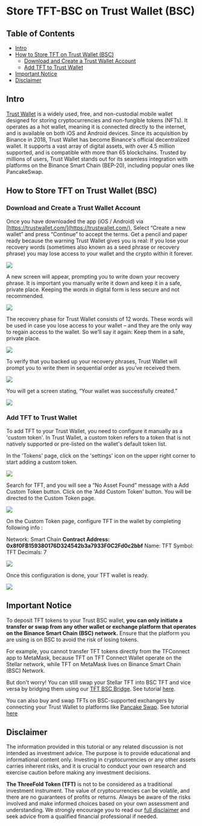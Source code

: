 <h1> Store TFT-BSC on Trust Wallet (BSC) </h1>

<H2>Table of Contents</h2>

- [Intro](#intro)
- [How to Store TFT on Trust Wallet (BSC)](#how-to-store-tft-on-trust-wallet-bsc)
  - [Download and Create a Trust Wallet Account](#download-and-create-a-trust-wallet-account)
  - [Add TFT to Trust Wallet](#add-tft-to-trust-wallet)
- [Important Notice](#important-notice)
- [Disclaimer](#disclaimer)

## Intro

[Trust Wallet](https://trustwallet.com/) is a widely used, free, and non-custodial mobile wallet designed for storing cryptocurrencies and non-fungible tokens (NFTs). It operates as a hot wallet, meaning it is connected directly to the internet, and is available on both iOS and Android devices. Since its acquisition by Binance in 2018, Trust Wallet has become Binance's official decentralized wallet. It supports a vast array of digital assets, with over 4.5 million supported, and is compatible with more than 65 blockchains. Trusted by millions of users, Trust Wallet stands out for its seamless integration with platforms on the Binance Smart Chain (BEP-20), including popular ones like PancakeSwap.

## How to Store TFT on Trust Wallet (BSC)

### Download and Create a Trust Wallet Account

Once you have downloaded the app (iOS / Android) via [https://trustwallet.com/](https://trustwallet.com/), Select “Create a new wallet” and press “Continue” to accept the terms. Get a pencil and paper ready because the warning Trust Wallet gives you is real: If you lose your recovery words (sometimes also known as a seed phrase or recovery phrase) you may lose access to your wallet and the crypto within it forever.

![](./img/trust_create.png)

A new screen will appear, prompting you to write down your recovery phrase. It is important you manually write it down and keep it in a safe, private place. Keeping the words in digital form is less secure and not recommended.

![](./img/trust_backup.png)

The recovery phase for Trust Wallet consists of 12 words. These words will be used in case you lose access to your wallet – and they are the only way to regain access to the wallet. So we’ll say it again: Keep them in a safe, private place.

![](./img/trust_recover.png)

To verify that you backed up your recovery phrases, Trust Wallet will prompt you to write them in sequential order as you’ve received them.

![](./img/trust_verify.png)

You will get a screen stating, “Your wallet was successfully created.”

![](./img/trust_created.png)

### Add TFT to Trust Wallet
 
To add TFT to your Trust Wallet, you need to configure it manually as a 'custom token'. In Trust Wallet, a custom token refers to a token that is not natively supported or pre-listed on the wallet's default token list. 

In the 'Tokens' page, click on the 'settings' icon on the upper right corner to start adding a custom token.

![](./img/threefold__trustwallet_overview.jpg)

Search for TFT, and you will see a “No Asset Found” message with a Add Custom Token button. Click on the 'Add Custom Token' button. You will be directed to the Custom Token page.

![](./img/trust_notfound.png)

On the Custom Token page, configure TFT in the wallet by completing following info :

Network: Smart Chain
**Contract Address: 0x8f0FB159380176D324542b3a7933F0C2Fd0c2bbf**
Name: TFT
Symbol: TFT
Decimals: 7

![](./img/threefold__trustwallet_tft_config.jpg)

Once this configuration is done, your TFT wallet is ready.

![](./img/threefold__trustwallet_tft_added.jpg)

## Important Notice

To deposit TFT tokens to your Trust BSC wallet, **you can only initiate a transfer or swap from any other wallet or exchange platform that operates on the Binance Smart Chain (BSC) network.** Ensure that the platform you are using is on BSC to avoid the risk of losing tokens.

For example, you cannot transfer TFT tokens directly from the TFConnect app to MetaMask, because TFT on TFT Connect Wallet operate on the Stellar network, while TFT on MetaMask lives on Binance Smart Chain (BSC) Network. 

But don't worry! You can still swap your Stellar TFT into BSC TFT and vice versa by bridging them using our [TFT BSC Bridge](https://bridge.bsc.threefold.io/). See tutorial [here](/src/farmers/threefold_token/buy_sell_tft/tfchain_stellar_bridge.md).

You can also buy and swap TFTs on BSC-supported exchangers by connecting your Trust Wallet to platforms like [Pancake Swap](https://pancakeswap.finance/). See tutorial [here](../buytft/pancakeswap.md)

## Disclaimer

The information provided in this tutorial or any related discussion is not intended as investment advice. The purpose is to provide educational and informational content only. Investing in cryptocurrencies or any other assets carries inherent risks, and it is crucial to conduct your own research and exercise caution before making any investment decisions. 

**The ThreeFold Token (TFT)** is not to be considered as a traditional investment instrument. The value of cryptocurrencies can be volatile, and there are no guarantees of profits or returns. Always be aware of the risks involved and make informed choices based on your own assessment and understanding. We strongly encourage you to read our [full disclaimer](https://library.threefold.me/info/legal/#/legal__disclaimer) and seek advice from a qualified financial professional if needed.




